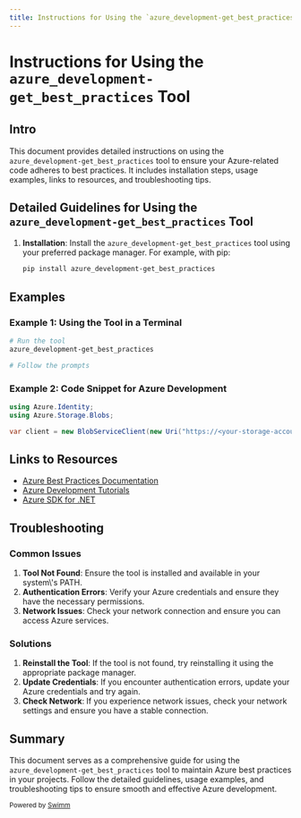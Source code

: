 ```yaml
---
title: Instructions for Using the `azure_development-get_best_practices` Tool
---
```

# Instructions for Using the `azure_development-get_best_practices` Tool

## Intro

This document provides detailed instructions on using the `azure_development-get_best_practices` tool to ensure your Azure-related code adheres to best practices. It includes installation steps, usage examples, links to resources, and troubleshooting tips.

## Detailed Guidelines for Using the `azure_development-get_best_practices` Tool

1. **Installation**: Install the `azure_development-get_best_practices` tool using your preferred package manager. For example, with pip:
   ```sh
   pip install azure_development-get_best_practices

## Examples

### Example 1: Using the Tool in a Terminal

```sh
# Run the tool
azure_development-get_best_practices

# Follow the prompts
```

### Example 2: Code Snippet for Azure Development

```csharp
using Azure.Identity;
using Azure.Storage.Blobs;

var client = new BlobServiceClient(new Uri("https://<your-storage-account>.blob.core.windows.net"), new DefaultAzureCredential());
```

## Links to Resources

- [Azure Best Practices Documentation](https://docs.microsoft.com/en-us/azure/architecture/best-practices/)
- [Azure Development Tutorials](https://docs.microsoft.com/en-us/learn/azure/)
- [Azure SDK for .NET](https://github.com/Azure/azure-sdk-for-net)

## Troubleshooting

### Common Issues

1. **Tool Not Found**: Ensure the tool is installed and available in your system\\'s PATH.
2. **Authentication Errors**: Verify your Azure credentials and ensure they have the necessary permissions.
3. **Network Issues**: Check your network connection and ensure you can access Azure services.

### Solutions

1. **Reinstall the Tool**: If the tool is not found, try reinstalling it using the appropriate package manager.
2. **Update Credentials**: If you encounter authentication errors, update your Azure credentials and try again.
3. **Check Network**: If you experience network issues, check your network settings and ensure you have a stable connection.

## Summary

This document serves as a comprehensive guide for using the `azure_development-get_best_practices` tool to maintain Azure best practices in your projects. Follow the detailed guidelines, usage examples, and troubleshooting tips to ensure smooth and effective Azure development.

<SwmMeta version="3.0.0"><sup>Powered by [Swimm](https://app.swimm.io/)</sup></SwmMeta>
